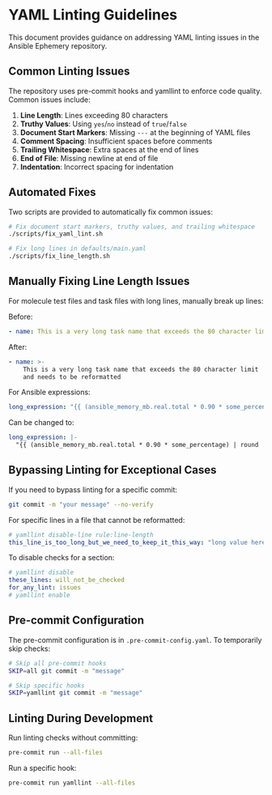 # YAML Linting Guidelines

This document provides guidance on addressing YAML linting issues in the Ansible Ephemery repository.

## Common Linting Issues

The repository uses pre-commit hooks and yamllint to enforce code quality. Common issues include:

1. **Line Length**: Lines exceeding 80 characters
2. **Truthy Values**: Using `yes`/`no` instead of `true`/`false`
3. **Document Start Markers**: Missing `---` at the beginning of YAML files
4. **Comment Spacing**: Insufficient spaces before comments
5. **Trailing Whitespace**: Extra spaces at the end of lines
6. **End of File**: Missing newline at end of file
7. **Indentation**: Incorrect spacing for indentation

## Automated Fixes

Two scripts are provided to automatically fix common issues:

```bash
# Fix document start markers, truthy values, and trailing whitespace
./scripts/fix_yaml_lint.sh

# Fix long lines in defaults/main.yaml
./scripts/fix_line_length.sh
```

## Manually Fixing Line Length Issues

For molecule test files and task files with long lines, manually break up lines:

Before:

```yaml
- name: This is a very long task name that exceeds the 80 character limit and needs to be reformatted
```

After:

```yaml
- name: >-
    This is a very long task name that exceeds the 80 character limit
    and needs to be reformatted
```

For Ansible expressions:

```yaml
long_expression: "{{ (ansible_memory_mb.real.total * 0.90 * some_percentage) | round | int }}M"
```

Can be changed to:

```yaml
long_expression: |-
  "{{ (ansible_memory_mb.real.total * 0.90 * some_percentage) | round | int }}M"
```

## Bypassing Linting for Exceptional Cases

If you need to bypass linting for a specific commit:

```bash
git commit -m "your message" --no-verify
```

For specific lines in a file that cannot be reformatted:

```yaml
# yamllint disable-line rule:line-length
this_line_is_too_long_but_we_need_to_keep_it_this_way: "long value here"
```

To disable checks for a section:

```yaml
# yamllint disable
these_lines: will_not_be_checked
for_any_lint: issues
# yamllint enable
```

## Pre-commit Configuration

The pre-commit configuration is in `.pre-commit-config.yaml`. To temporarily skip checks:

```bash
# Skip all pre-commit hooks
SKIP=all git commit -m "message"

# Skip specific hooks
SKIP=yamllint git commit -m "message"
```

## Linting During Development

Run linting checks without committing:

```bash
pre-commit run --all-files
```

Run a specific hook:

```bash
pre-commit run yamllint --all-files
```
